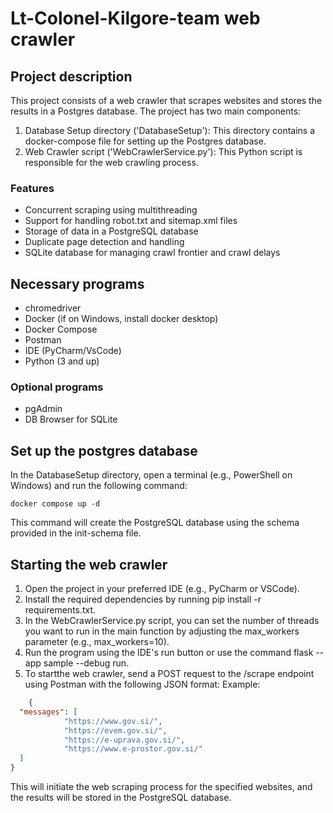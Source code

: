 # Lt-Colonel-Kilgore-team web crawler
## Project description 
This project consists of a web crawler that scrapes websites and stores the results in a Postgres database. The project has two main components:

1. Database Setup directory ('DatabaseSetup'): This directory contains a docker-compose file for setting up the Postgres database.   
2. Web Crawler script ('WebCrawlerService.py'): This Python script is responsible for the web crawling process.

### Features

- Concurrent scraping using multithreading
- Support for handling robot.txt and sitemap.xml files
- Storage of data in a PostgreSQL database
- Duplicate page detection and handling
- SQLite database for managing crawl frontier and crawl delays

## Necessary programs
- chromedriver
- Docker (if on Windows, install docker desktop)
- Docker Compose 
- Postman 
- IDE (PyCharm/VsCode) 
- Python (3 and up)
### Optional programs
- pgAdmin
- DB Browser for SQLite
## Set up the postgres database

In the DatabaseSetup directory, open a terminal (e.g., PowerShell on Windows) and run the following command:
```Shell
docker compose up -d
```
This command will create the PostgreSQL database using the schema provided in the init-schema file.

## Starting the web crawler
1. Open the project in your preferred IDE (e.g., PyCharm or VSCode).
2. Install the required dependencies by running pip install -r requirements.txt.
3. In the WebCrawlerService.py script, you can set the number of threads you want to run in the main function by adjusting the max_workers parameter (e.g., max_workers=10).
4. Run the program using the IDE's run button or use the command flask --app sample --debug run.
5. To startthe web crawler, send a POST request to the /scrape endpoint using Postman with the following JSON format:
Example:
```JSON
    {
  "messages": [
            "https://www.gov.si/",
            "https://evem.gov.si/",
            "https://e-uprava.gov.si/",
            "https://www.e-prostor.gov.si/"
  ]
}
```
This will initiate the web scraping process for the specified websites, and the results will be stored in the PostgreSQL database.




